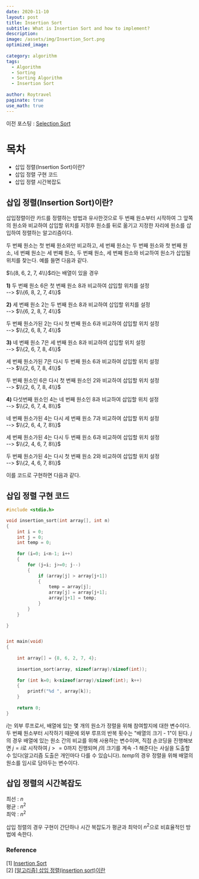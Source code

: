 ```yaml
---
date: 2020-11-10
layout: post
title: Insertion Sort
subtitle: What is Insertion Sort and how to implement?
description:
image: /assets/img/Insertion_Sort.png
optimized_image:
  
category: algorithm
tags:
  - Algorithm
  - Sorting
  - Sorting Algorithm
  - Insertion Sort
  
author: Roytravel
paginate: true
use_math: true
---
```


이전 포스팅 : <a href="https://roytravel.github.io/selection-sort/">Selection Sort</a>

# 목차
* 삽입 정렬(Insertion Sort)이란?
* 삽입 정렬 구현 코드
* 삽입 정렬 시간복잡도

## 삽입 정렬(Insertion Sort)이란?

삽입정렬이란 카드를 정렬하는 방법과 유사한것으로 두 번째 원소부터 시작하여 그 앞쪽의 원소와 비교하여 삽입할 위치를 지정후 원소를 뒤로 옮기고 지정한 자리에 원소를 삽입하여 정렬하는 알고리즘이다.

두 번째 원소는 첫 번째 원소와만 비교하고, 세 번째 원소는 두 번째 원소와 첫 번째 원소, 네 번째 원소는 세 번째 원소, 두 번째 원소, 세 번째 원소와 비교하여 원소가 삽입될 위치를 찾는다. 예를 들면 다음과 같다.

$\\{8, 6, 2, 7, 4\\}$라는 배열이 있을 경우

**1)** 두 번째 원소 6은 첫 번째 원소 8과 비교하여 삽입할 위치를 설정<br>
--> $\\{6, 8, 2, 7, 4\\}$


**2)** 세 번째 원소 2는 두 번째 원소 8과 비교하여 삽입할 위치를 설정<br>
--> $\\{6, 2, 8, 7, 4\\}$

두 번째 원소가된 2는 다시 첫 번째 원소 6과 비교하여 삽입할 위치 설정<br>
--> $\\{2, 6, 8, 7, 4\\}$


**3)** 네 번째 원소 7은 세 번째 원소 8과 비교하여 삽입할 위치 설정<br>
--> $\\{2, 6, 7, 8, 4\\}$

세 번째 원소가된 7은 다시 두 번째 원소 6과 비교하여 삽입할 위치 설정<br>
--> $\\{2, 6, 7, 8, 4\\}$

두 번째 원소인 6은 다시 첫 번째 원소인 2와 비교하여 삽입할 위치 설정<br>
--> $\\{2, 6, 7, 8, 4\\}$

**4)** 다섯번째 원소인 4는 네 번째 원소인 8과 비교하여 삽입할 위치 설정<br>
--> $\\{2, 6, 7, 4, 8\\}$

네 번째 원소가된 4는 다시 세 번째 원소 7과 비교하여 삽입할 위치 설정<br>
--> $\\{2, 6, 4, 7, 8\\}$

세 번째 원소가된 4는 다시 두 번째 원소 6과 비교하여 삽입할 위치 설정<br>
--> $\\{2, 4, 6, 7, 8\\}$

두 번째 원소가된 4는 다시 첫 번째 원소 2와 비교하여 삽입할 위치 설정<br>
--> $\\{2, 4, 6, 7, 8\\}$



이를 코드로 구현하면 다음과 같다.

## 삽입 정렬 구현 코드
```c
#include <stdio.h>

void insertion_sort(int array[], int n)
{
	int i = 0;
	int j = 0;
	int temp = 0;
	
	for (i=0; i<n-1; i++)
	{
		for (j=i; j>=0; j--)
		{
			if (array[j] > array[j+1])
			{
				temp = array[j];
				array[j] = array[j+1];
				array[j+1] = temp;
			}
		}
	}
	
}


int main(void)
{
		
	int array[] = {8, 6, 2, 7, 4};
		
	insertion_sort(array, sizeof(array)/sizeof(int));
	
	for (int k=0; k<sizeof(array)/sizeof(int); k++)
	{
		printf("%d ", array[k]);
	}
	
	return 0;
}
```

$i$는 외부 루프로서, 배열에 있는 몇 개의 원소가 정렬을 위해 참여할지에 대한 변수이다. 두 번째 원소부터 시작하기 때문에 외부 루프의 반복 횟수는 "배열의 크기 - 1"이 된다. $j$의 경우 배열에 있는 원소 간의 비교를 위해 사용하는 변수이며, 직접 손코딩을 진행해보면 $j=i$로 시작하여 $j>=0$까지 진행되며 $j$의 크기를 계속 -1 해준다는 사실을 도출할 수 있다(알고리즘 도출은 개인마다 다를 수 있습니다). $temp$의 경우 정렬을 위해 배열의 원소를 임시로 담아두는 변수이다.



## 삽입 정렬의 시간복잡도

최선 : $n$ <br>
평균 : $n^2$ <br>
최악 : $n^2$ <br>

삽입 정렬의 경우 구현이 간단하나 시간 복잡도가 평균과 최악이 $n^2$으로 비효율적인 방법에 속한다.

### Reference
[1] <a href="https://fullyunderstood.com/pseudocodes/insertion-sort/">Insertion Sort</a><br>
[2] <a href="https://gmlwjd9405.github.io/2018/05/06/algorithm-insertion-sort.html">[알고리즘] 삽입 정렬(insertion sort)이란</a><br>
